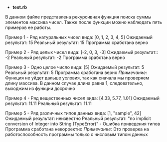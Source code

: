* **test.rb**

В данном файле представлена рекурсивная функция поиска суммы элементов массива чисел.
Также после функции можно наблюдать пять примеров ее работы.

Пример 1 - Ряд натуральных чисел вида: [0, 1, 2, 3, 4, 5]
Ожидаемый результат: 15
Реальный результат: 15
Программа сработана верно

Пример 2 - Ряд целых чисел вида: [-2, 0, 3, -3]
Ожидаемый результат:: -2
Реальный результат: -2
Программа сработана верно

Пример 3 - Одно целое число вида: [5]
Ожидаемый результат: 5
Реальный результат: 5
Программа сработана верно
*Примечание:* Функция не уйдет дальше условия, так как сначала мы проверяем длину массива. В данном случае длина равна 1, следовательно, выходжим из функции досрочно

Пример 4 - Ряд вещественных чисел вида: [4.33, 5.77, 1.01]
Ожидаемый результат: 11.11
Реальный результат: 11.11

Пример 5 - Ряд различных типов данных вида: [1, "sample", 42]
Ожидаемый результат: неизвестно
Реальный результат: "no implicit conversion of Integer into String (TypeError)" - Ошибка приведения типов
Программа сработана некорректно
*Примечание:* Это проверка на работоспособность программы только с числовым типом данных
